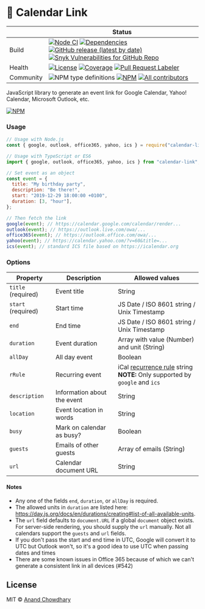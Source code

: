 # 📅 Calendar Link

<!-- prettier-ignore-start -->
|   | Status |
| - | - |
| Build | [![Node CI](https://github.com/AnandChowdhary/calendar-link/workflows/Node%20CI/badge.svg)](https://github.com/AnandChowdhary/calendar-link/actions?query=workflow%3A%22Node+CI%22) [![Dependencies](https://img.shields.io/librariesio/github/AnandChowdhary/calendar-link)](https://libraries.io/github/AnandChowdhary/calendar-link) [![GitHub release (latest by date)](https://img.shields.io/github/v/release/AnandChowdhary/calendar-link)](https://github.com/AnandChowdhary/calendar-link/releases) [![Snyk Vulnerabilities for GitHub Repo](https://img.shields.io/snyk/vulnerabilities/github/AnandChowdhary/calendar-link)](https://snyk.io/test/github/AnandChowdhary/calendar-link) |
| Health | [![License](https://img.shields.io/github/license/anandchowdhary/calendar-link.svg)](https://github.com/AnandChowdhary/calendar-link/blob/master/LICENSE) [![Coverage](https://img.shields.io/coveralls/github/AnandChowdhary/calendar-link)](https://coveralls.io/github/AnandChowdhary/calendar-link) [![Pull Request Labeler](https://github.com/AnandChowdhary/calendar-link/workflows/Pull%20Request%20Labeler/badge.svg)](https://github.com/AnandChowdhary/calendar-link/actions?query=workflow%3A%22Pull+Request+Labeler%22) |
| Community | ![NPM type definitions](https://img.shields.io/npm/types/calendar-link.svg) [![NPM](https://img.shields.io/npm/v/calendar-link.svg)](https://www.npmjs.com/package/calendar-link) [![All contributors](https://img.shields.io/badge/all_contributors-2-orange.svg)](#contributors) |
<!-- prettier-ignore-end -->

JavaScript library to generate an event link for Google Calendar, Yahoo!
Calendar, Microsoft Outlook, etc.

[![NPM](https://nodei.co/npm/calendar-link.png)](https://npm.im/calendar-link/)

### Usage

```js
// Usage with Node.js
const { google, outlook, office365, yahoo, ics } = require("calendar-link");

// Usage with TypeScript or ES6
import { google, outlook, office365, yahoo, ics } from "calendar-link";

// Set event as an object
const event = {
  title: "My birthday party",
  description: "Be there!",
  start: "2019-12-29 18:00:00 +0100",
  duration: [3, "hour"],
};

// Then fetch the link
google(event); // https://calendar.google.com/calendar/render...
outlook(event); // https://outlook.live.com/owa/...
office365(event); // https://outlook.office.com/owa/...
yahoo(event); // https://calendar.yahoo.com/?v=60&title=...
ics(event); // standard ICS file based on https://icalendar.org
```

### Options

| Property           | Description                 | Allowed values                                                                                                                            |
| ------------------ | --------------------------- | ----------------------------------------------------------------------------------------------------------------------------------------- |
| `title` (required) | Event title                 | String                                                                                                                                    |
| `start` (required) | Start time                  | JS Date / ISO 8601 string / Unix Timestamp                                                                                                |
| `end`              | End time                    | JS Date / ISO 8601 string / Unix Timestamp                                                                                                |
| `duration`         | Event duration              | Array with value (Number) and unit (String)                                                                                               |
| `allDay`           | All day event               | Boolean                                                                                                                                   |
| `rRule`            | Recurring event             | iCal [recurrence rule](https://www.rfc-editor.org/rfc/rfc5545#section-3.3.10) string <br />**NOTE:** Only supported by `google` and `ics` |
| `description`      | Information about the event | String                                                                                                                                    |
| `location`         | Event location in words     | String                                                                                                                                    |
| `busy`             | Mark on calendar as busy?   | Boolean                                                                                                                                   |
| `guests`           | Emails of other guests      | Array of emails (String)                                                                                                                  |
| `url`              | Calendar document URL       | String                                                                                                                                    |

#### Notes

- Any one of the fields `end`, `duration`, or `allDay` is required.
- The allowed units in `duration` are listed here: https://day.js.org/docs/en/durations/creating#list-of-all-available-units.
- The `url` field defaults to `document.URL` if a global `document` object exists. For server-side rendering, you should supply the `url` manually.
  Not all calendars support the `guests` and `url` fields.
- If you don't pass the start and end time in UTC, Google will convert it to UTC but Outlook won't, so it's a good idea to use UTC when passing dates and times
- There are some known issues in Office 365 because of which we can't generate a consistent link in all devices (#542)

## License

MIT © [Anand Chowdhary](https://anandchowdhary.com/?utm_source=github&utm_medium=calendar-link&utm_campaign=readme)
